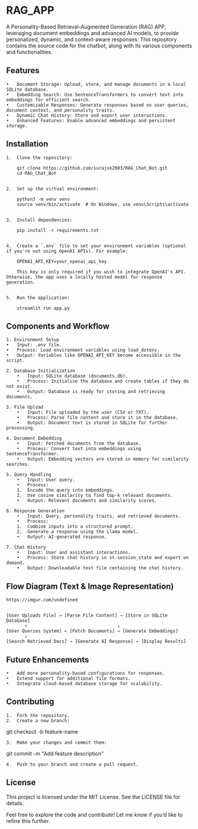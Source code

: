 # RAG_APP

A Personality-Based Retrieval-Augmented Generation (RAG) APP, leveraging document embeddings and advanced AI models, to provide personalized, dynamic, and context-aware responses. This repository contains the source code for the chatbot, along with its various components and functionalities.


## Features
	•	Document Storage: Upload, store, and manage documents in a local SQLite database.
	•	Embedding Search: Use SentenceTransformers to convert text into embeddings for efficient search.
	•	Customizable Responses: Generate responses based on user queries, document context, and personality traits.
	•	Dynamic Chat History: Store and export user interactions.
	•	Enhanced Features: Enable advanced embeddings and persistent storage.

## Installation
	1.	Clone the repository:

		git clone https://github.com/surajsk2003/RAG_Chat_Bot.git
		cd RAG_Chat_Bot


	2.	Set up the virtual environment:

		python3 -m venv venv
		source venv/bin/activate  # On Windows, use venv\Scripts\activate


	3.	Install dependencies:

		pip install -r requirements.txt


	4. 	Create a `.env` file to set your environment variables (optional if you're not using OpenAI APIs). For example:

   		OPENAI_API_KEY=your_openai_api_key

   		This key is only required if you wish to integrate OpenAI's API. Otherwise, the app uses a locally hosted model for response generation.
	

	5.	Run the application:

		streamlit run app.py

## Components and Workflow

	1. Environment Setup
	•	Input: .env file.
	•	Process: Load environment variables using load_dotenv.
	•	Output: Variables like OPENAI_API_KEY become accessible in the script.

	2. Database Initialization
		•	Input: SQLite database (documents.db).
		•	Process: Initialize the database and create tables if they do not exist.
		•	Output: Database is ready for storing and retrieving documents.
	
	3. File Upload
		•	Input: File uploaded by the user (CSV or TXT).
		•	Process: Parse file content and store it in the database.
		•	Output: Document text is stored in SQLite for further processing.
	
	4. Document Embedding
		•	Input: Fetched documents from the database.
		•	Process: Convert text into embeddings using SentenceTransformer.
		•	Output: Embedding vectors are stored in memory for similarity searches.
	
	5. Query Handling
		•	Input: User query.
		•	Process:
		1.	Encode the query into embeddings.
		2.	Use cosine similarity to find top-k relevant documents.
		•	Output: Relevant documents and similarity scores.
	
	6. Response Generation
		•	Input: Query, personality traits, and retrieved documents.
		•	Process:
		1.	Combine inputs into a structured prompt.
		2.	Generate a response using the Llama model.
		•	Output: AI-generated response.
	
	7. Chat History
		•	Input: User and assistant interactions.
		•	Process: Store chat history in st.session_state and export on demand.
		•	Output: Downloadable text file containing the chat history.

## Flow Diagram (Text & Image Representation)
	https://imgur.com/undefined


	[User Uploads File] → [Parse File Content] → [Store in SQLite Database]
	       ↑                                  ↓
	[User Queries System] ← [Fetch Documents] → [Generate Embeddings]
	       ↓
	[Search Retrieved Docs] → [Generate AI Response] → [Display Results]

## Future Enhancements
	•	Add more personality-based configurations for responses.
	•	Extend support for additional file formats.
	•	Integrate cloud-based database storage for scalability.

## Contributing
	1.	Fork the repository.
	2.	Create a new branch:

git checkout -b feature-name


	3.	Make your changes and commit them:

git commit -m "Add feature description"


	4.	Push to your branch and create a pull request.

## License

This project is licensed under the MIT License. See the LICENSE file for details.

Feel free to explore the code and contribute! Let me know if you’d like to refine this further.
